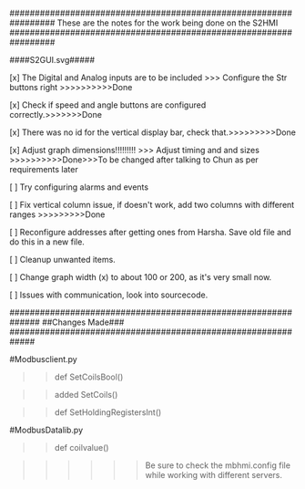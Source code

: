 #################################################################
These are the notes for the work being done on the S2HMI
#################################################################


####S2GUI.svg#####

[x] The Digital and Analog inputs are to be included >>> Configure the Str buttons right >>>>>>>>>>Done

[x] Check if speed and angle buttons are configured correctly.>>>>>>>Done

[x] There was no id for the vertical display bar, check that.>>>>>>>>>Done

[x] Adjust graph dimensions!!!!!!!!! >>> Adjust timing and and sizes >>>>>>>>>>Done>>>To be changed after talking to Chun as per requirements later

[ ] Try configuring alarms and events

[ ] Fix vertical column issue, if doesn't work, add two columns with different ranges >>>>>>>>>Done

[ ] Reconfigure addresses after getting ones from Harsha. Save old file and do this in a new file.

[ ] Cleanup unwanted items.

[ ] Change graph width (x) to about 100 or 200, as it's very small now.

[ ] Issues with communication, look into sourcecode.





##############################################################
##Changes Made###
#############################################################


#Modbusclient.py

>>def SetCoilsBool()

>>added SetCoils()

>>def SetHoldingRegistersInt()


#ModbusDatalib.py

>>def coilvalue()




>>>>>>Be sure to check the mbhmi.config file while working with different servers.




